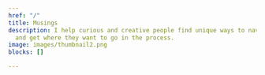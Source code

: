 ```yaml
---
href: "/"
title: Musings
description: I help curious and creative people find unique ways to navigate life
  and get where they want to go in the process.
image: images/thumbnail2.png
blocks: []

---
```

